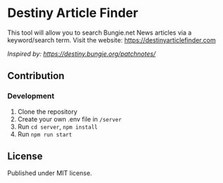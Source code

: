 # Destiny Article Finder

This tool will allow you to search Bungie.net News articles via a keyword/search term. Visit the website: https://destinyarticlefinder.com

*Inspired by: https://destiny.bungie.org/patchnotes/*

## Contribution

### Development
1. Clone the repository
2. Create your own .env file in `/server`
3. Run `cd server`, `npm install`
4. Run `npm run start`

## License
Published under MIT license.